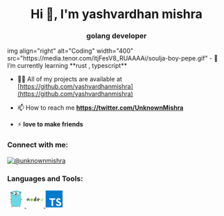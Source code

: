<h1 align="center">Hi 👋, I'm yashvardhan mishra</h1>
<h3 align="center">golang developer</h3>
img align="right" alt="Coding" width="400" src="https://media.tenor.com/itjFesV8_RUAAAAi/soulja-boy-pepe.gif"
- 🌱 I’m currently learning **rust , typescript**

- 👨‍💻 All of my projects are available at [https://github.com/yashvardhanmishra](https://github.com/yashvardhanmishra)

- 📫 How to reach me **https://twitter.com/UnknownMishra**

- ⚡ **love to make friends**

<h3 align="left">Connect with me:</h3>
<p align="left">
<a href="https://twitter.com/@unknownmishra" target="blank"><img align="center" src="https://raw.githubusercontent.com/rahuldkjain/github-profile-readme-generator/master/src/images/icons/Social/twitter.svg" alt="@unknownmishra" height="30" width="40" /></a>
</p>

<h3 align="left">Languages and Tools:</h3>
<p align="left"> <a href="https://golang.org" target="_blank" rel="noreferrer"> <img src="https://raw.githubusercontent.com/devicons/devicon/master/icons/go/go-original.svg" alt="go" width="40" height="40"/> </a> <a href="https://nodejs.org" target="_blank" rel="noreferrer"> <img src="https://raw.githubusercontent.com/devicons/devicon/master/icons/nodejs/nodejs-original-wordmark.svg" alt="nodejs" width="40" height="40"/> </a> <a href="https://www.typescriptlang.org/" target="_blank" rel="noreferrer"> <img src="https://raw.githubusercontent.com/devicons/devicon/master/icons/typescript/typescript-original.svg" alt="typescript" width="40" height="40"/> </a> </p>
